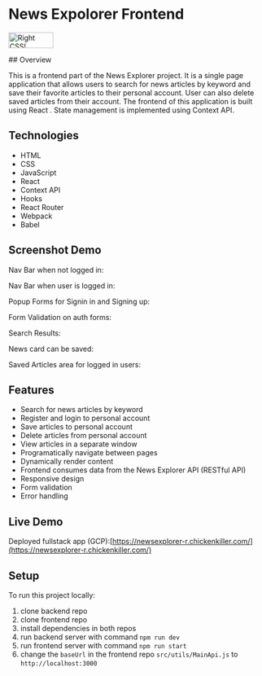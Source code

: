 # News Expolorer Frontend
<p>
    <a href="https://jigsaw.w3.org/css-validator/check/referer">
        <img style="border:0;width:88px;height:31px"
            src="https://jigsaw.w3.org/css-validator/images/vcss"
            alt="Right CSS!" />
    </a>
</p>
## Overview

This is a frontend part of the News Explorer project. It is a single page application that allows users to search for news articles by keyword and save their favorite articles to their personal account. User can also delete saved articles from their account.
The frontend of this application is built using React . State management is implemented using Context API.

## Technologies

- HTML
- CSS
- JavaScript
- React
- Context API
- Hooks
- React Router
- Webpack
- Babel

## Screenshot Demo

Nav Bar when not logged in:


Nav Bar when user is logged in:



Popup Forms for Signin in and Signing up:



Form Validation on auth forms:



Search Results:



News card can be saved:



Saved Articles area for logged in users:



## Features

- Search for news articles by keyword
- Register and login to personal account
- Save articles to personal account
- Delete articles from personal account
- View articles in a separate window
- Programatically navigate between pages
- Dynamically render content
- Frontend consumes data from the News Explorer API (RESTful API)
- Responsive design
- Form validation
- Error handling

## Live Demo

Deployed fullstack app (GCP):[https://newsexplorer-r.chickenkiller.com/](https://newsexplorer-r.chickenkiller.com/)


## Setup

To run this project locally:

1. clone backend repo
2. clone frontend repo
3. install dependencies in both repos
4. run backend server with command `npm run dev`
5. run frontend server with command `npm run start`
6. change the `baseUrl` in the frontend repo `src/utils/MainApi.js` to `http://localhost:3000`
